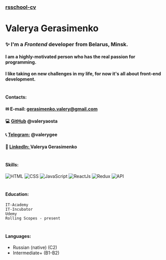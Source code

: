 ### [rsschool-cv](https://valeryaosta.github.io/rsschool-cv/)
# **Valerya Gerasimenko**
### ✨ I'm a *Frontend* developer from Belarus, Minsk.
#### I am a highly-motivated person who has the real passion for programming.
#### I like taking on new challenges in my life, for now it's all about front-end development.
#
#### Contacts:
#### ✉ E-mail: gerasimenko.valery@gmail.com
#### 💻 [GitHub](https://github.com/valeryaosta) @valeryaosta
#### 📞 [Telegram:](https://t.me/valerygee) @valerygee
#### 🔗 [LinkedIn: ](https://www.linkedin.com/in/valerya-gerasimenko/) Valerya Gerasimenko
#
#### Skills:
![HTML](https://img.shields.io/badge/-HTML-090909?style=for-the-badge&logo=html5) 
![CSS](https://img.shields.io/badge/-CSS-090909?style=for-the-badge&logo=css3)
![JavaScript](https://img.shields.io/badge/-JavaScript-090909?style=for-the-badge&logo=JavaScript)
![ReactJs](https://img.shields.io/badge/-React-090909?style=for-the-badge&logo=React)
![Redux](https://img.shields.io/badge/-Redux-090909?style=for-the-badge&logo=Redux)
![API](https://img.shields.io/badge/-REST&#032;API-090909?style=for-the-badge) 
#
#### Education:
```
IT-Academy 
IT-Incubator
Udemy
Rolling Scopes - present
```
#
#### Languages:
* Russian (native) (C2)
* Intermediate+ (B1-B2)
#
